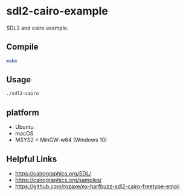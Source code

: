 # sdl2-cairo-example
SDL2 and cairo example.

## Compile
```sh
make
```

## Usage
```sh
./sdl2-cairo
```

## platform
- Ubuntu
- macOS
- MSYS2 + MinGW-w64 (Windows 10)

## Helpful Links
- https://cairographics.org/SDL/
- https://cairographics.org/samples/
- https://github.com/rozaxe/ex-harfbuzz-sdl2-cairo-freetype-emoji
